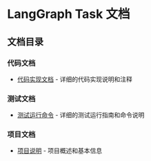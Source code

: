 # LangGraph Task 文档

## 文档目录

### 代码文档
- [代码实现文档](code/implementation.md) - 详细的代码实现说明和注释

### 测试文档
- [测试运行命令](testing/test_commands.md) - 详细的测试运行指南和命令说明

### 项目文档
- [项目说明](../README.md) - 项目概述和基本信息
 